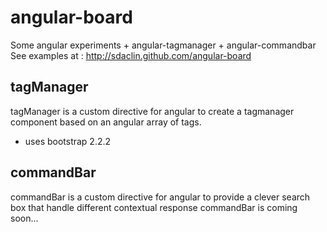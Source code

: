 angular-board
=============
Some angular experiments + angular-tagmanager + angular-commandbar
See examples at : http://sdaclin.github.com/angular-board

tagManager
-------------
tagManager is a custom directive for angular to create a tagmanager component based on an angular array of tags.

 *  uses bootstrap 2.2.2

commandBar
-------------
commandBar is a custom directive for angular to provide a clever search box that handle different contextual response
commandBar is coming soon...